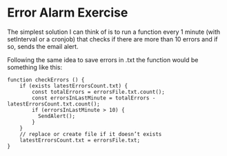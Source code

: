 # Error Alarm Exercise

The simplest solution I can think of is to run a function every 1 minute (with setInterval or a cronjob) that checks if there are more than 10 errors and if so, sends the email alert.

Following the same idea to save errors in .txt the function would be something like this:

    function checkErrors () {
    	if (exists latestErrorsCount.txt) {
            const totalErrors = errorsFile.txt.count();
            const errorsInLastMinute = totalErrors - latestErrorsCount.txt.count();
            if (errorsInLastMinute > 10) {
              SendAlert();
            }
    	}
        // replace or create file if it doesn’t exists
        latestErrorsCount.txt = errorsFile.txt;
    }
